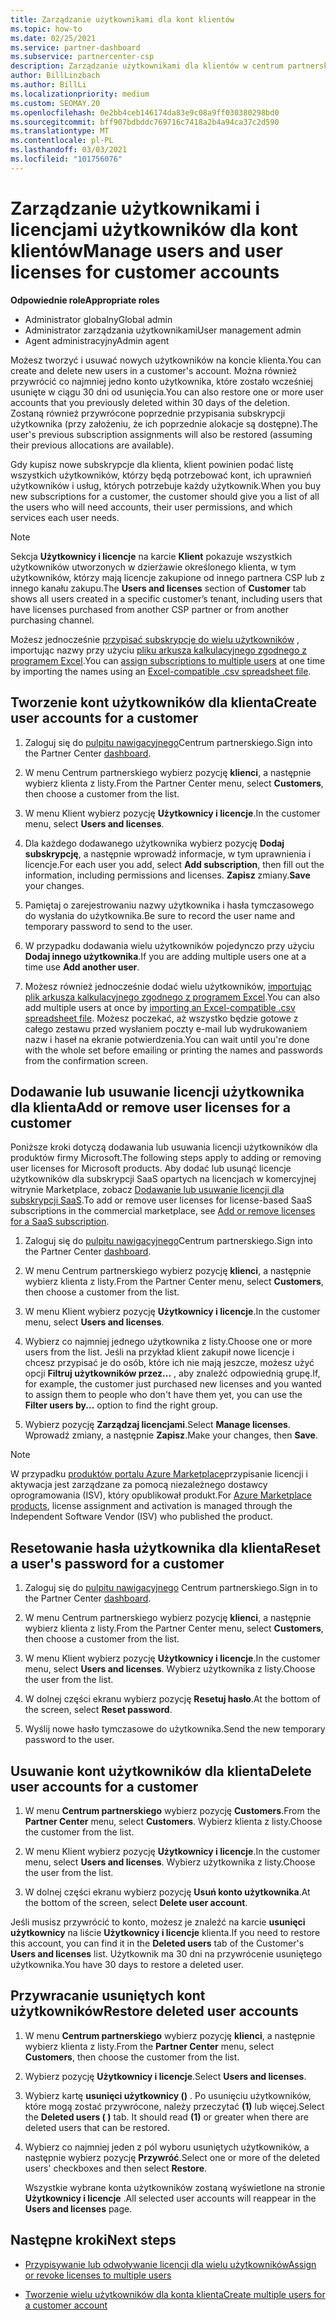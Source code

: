 ```yaml
---
title: Zarządzanie użytkownikami dla kont klientów
ms.topic: how-to
ms.date: 02/25/2021
ms.service: partner-dashboard
ms.subservice: partnercenter-csp
description: Zarządzanie użytkownikami dla klientów w centrum partnerskim — tworzenie kont użytkowników, Dodawanie lub usuwanie licencji użytkowników, resetowanie haseł oraz usuwanie lub przywracanie kont użytkowników.
author: BillLinzbach
ms.author: BillLi
ms.localizationpriority: medium
ms.custom: SEOMAY.20
ms.openlocfilehash: 0e2bb4ceb146174da83e9c08a9ff030380298bd0
ms.sourcegitcommit: bff907bdbddc769716c7418a2b4a94ca37c2d590
ms.translationtype: MT
ms.contentlocale: pl-PL
ms.lasthandoff: 03/03/2021
ms.locfileid: "101756076"
---
```

# <a name="manage-users-and-user-licenses-for-customer-accounts"></a><span data-ttu-id="eecd8-103">Zarządzanie użytkownikami i licencjami użytkowników dla kont klientów</span><span class="sxs-lookup"><span data-stu-id="eecd8-103">Manage users and user licenses for customer accounts</span></span> 

<span data-ttu-id="eecd8-104">**Odpowiednie role**</span><span class="sxs-lookup"><span data-stu-id="eecd8-104">**Appropriate roles**</span></span>

- <span data-ttu-id="eecd8-105">Administrator globalny</span><span class="sxs-lookup"><span data-stu-id="eecd8-105">Global admin</span></span>
- <span data-ttu-id="eecd8-106">Administrator zarządzania użytkownikami</span><span class="sxs-lookup"><span data-stu-id="eecd8-106">User management admin</span></span>
- <span data-ttu-id="eecd8-107">Agent administracyjny</span><span class="sxs-lookup"><span data-stu-id="eecd8-107">Admin agent</span></span>


<span data-ttu-id="eecd8-108">Możesz tworzyć i usuwać nowych użytkowników na koncie klienta.</span><span class="sxs-lookup"><span data-stu-id="eecd8-108">You can create and delete new users in a customer's account.</span></span> <span data-ttu-id="eecd8-109">Można również przywrócić co najmniej jedno konto użytkownika, które zostało wcześniej usunięte w ciągu 30 dni od usunięcia.</span><span class="sxs-lookup"><span data-stu-id="eecd8-109">You can also restore one or more user accounts that you previously deleted within 30 days of the deletion.</span></span> <span data-ttu-id="eecd8-110">Zostaną również przywrócone poprzednie przypisania subskrypcji użytkownika (przy założeniu, że ich poprzednie alokacje są dostępne).</span><span class="sxs-lookup"><span data-stu-id="eecd8-110">The user's previous subscription assignments will also be restored (assuming their previous allocations are available).</span></span>

<span data-ttu-id="eecd8-111">Gdy kupisz nowe subskrypcje dla klienta, klient powinien podać listę wszystkich użytkowników, którzy będą potrzebować kont, ich uprawnień użytkowników i usług, których potrzebuje każdy użytkownik.</span><span class="sxs-lookup"><span data-stu-id="eecd8-111">When you buy new subscriptions for a customer, the customer should give you a list of all the users who will need accounts, their user permissions, and which services each user needs.</span></span>  

>[!NOTE]
><span data-ttu-id="eecd8-112">Sekcja **Użytkownicy i licencje** na karcie **Klient** pokazuje wszystkich użytkowników utworzonych w dzierżawie określonego klienta, w tym użytkowników, którzy mają licencje zakupione od innego partnera CSP lub z innego kanału zakupu.</span><span class="sxs-lookup"><span data-stu-id="eecd8-112">The **Users and licenses** section of **Customer** tab shows all users created in a specific customer’s tenant, including users that have licenses purchased from another CSP partner or from another purchasing channel.</span></span>

<span data-ttu-id="eecd8-113">Możesz jednocześnie [przypisać subskrypcje do wielu użytkowników](bulk-license-provisioning-for-multiple-users.md) , importując nazwy przy użyciu [pliku arkusza kalkulacyjnego zgodnego z programem Excel](adding-multiple-users-to-a-customer-account.md).</span><span class="sxs-lookup"><span data-stu-id="eecd8-113">You can [assign subscriptions to multiple users](bulk-license-provisioning-for-multiple-users.md) at one time by importing the names using an [Excel-compatible .csv spreadsheet file](adding-multiple-users-to-a-customer-account.md).</span></span>

<a href="" id="createuseraccounts"></a>

## <a name="create-user-accounts-for-a-customer"></a><span data-ttu-id="eecd8-114">Tworzenie kont użytkowników dla klienta</span><span class="sxs-lookup"><span data-stu-id="eecd8-114">Create user accounts for a customer</span></span>

1. <span data-ttu-id="eecd8-115">Zaloguj się do [pulpitu nawigacyjnego](https://partner.microsoft.com/dashboard)Centrum partnerskiego.</span><span class="sxs-lookup"><span data-stu-id="eecd8-115">Sign into the Partner Center [dashboard](https://partner.microsoft.com/dashboard).</span></span>

2. <span data-ttu-id="eecd8-116">W menu Centrum partnerskiego wybierz pozycję **klienci**, a następnie wybierz klienta z listy.</span><span class="sxs-lookup"><span data-stu-id="eecd8-116">From the Partner Center menu, select **Customers**, then choose a customer from the list.</span></span>

3. <span data-ttu-id="eecd8-117">W menu Klient wybierz pozycję **Użytkownicy i licencje**.</span><span class="sxs-lookup"><span data-stu-id="eecd8-117">In the customer menu, select **Users and licenses**.</span></span>

4. <span data-ttu-id="eecd8-118">Dla każdego dodawanego użytkownika wybierz pozycję **Dodaj subskrypcję**, a następnie wprowadź informacje, w tym uprawnienia i licencje.</span><span class="sxs-lookup"><span data-stu-id="eecd8-118">For each user you add, select **Add subscription**, then fill out the information, including permissions and licenses.</span></span> <span data-ttu-id="eecd8-119">**Zapisz** zmiany.</span><span class="sxs-lookup"><span data-stu-id="eecd8-119">**Save** your changes.</span></span>

5. <span data-ttu-id="eecd8-120">Pamiętaj o zarejestrowaniu nazwy użytkownika i hasła tymczasowego do wysłania do użytkownika.</span><span class="sxs-lookup"><span data-stu-id="eecd8-120">Be sure to record the user name and temporary password to send to the user.</span></span>

6. <span data-ttu-id="eecd8-121">W przypadku dodawania wielu użytkowników pojedynczo przy użyciu **Dodaj innego użytkownika**.</span><span class="sxs-lookup"><span data-stu-id="eecd8-121">If you are adding multiple users one at a time use **Add another user**.</span></span>

7. <span data-ttu-id="eecd8-122">Możesz również jednocześnie dodać wielu użytkowników, [importując plik arkusza kalkulacyjnego zgodnego z programem Excel](adding-multiple-users-to-a-customer-account.md).</span><span class="sxs-lookup"><span data-stu-id="eecd8-122">You can also add multiple users at once by [importing an Excel-compatible .csv spreadsheet file](adding-multiple-users-to-a-customer-account.md).</span></span> <span data-ttu-id="eecd8-123">Możesz poczekać, aż wszystko będzie gotowe z całego zestawu przed wysłaniem poczty e-mail lub wydrukowaniem nazw i haseł na ekranie potwierdzenia.</span><span class="sxs-lookup"><span data-stu-id="eecd8-123">You can wait until you're done with the whole set before emailing or printing the names and passwords from the confirmation screen.</span></span>

<a href="" id="userlicensing"></a>

## <a name="add-or-remove-user-licenses-for-a-customer"></a><span data-ttu-id="eecd8-124">Dodawanie lub usuwanie licencji użytkownika dla klienta</span><span class="sxs-lookup"><span data-stu-id="eecd8-124">Add or remove user licenses for a customer</span></span>

<span data-ttu-id="eecd8-125">Poniższe kroki dotyczą dodawania lub usuwania licencji użytkowników dla produktów firmy Microsoft.</span><span class="sxs-lookup"><span data-stu-id="eecd8-125">The following steps apply to adding or removing user licenses for Microsoft products.</span></span> <span data-ttu-id="eecd8-126">Aby dodać lub usunąć licencje użytkowników dla subskrypcji SaaS opartych na licencjach w komercyjnej witrynie Marketplace, zobacz [Dodawanie lub usuwanie licencji dla subskrypcji SaaS](csp-commercial-marketplace-manage.md#add-or-remove-licenses-for-a-saas-subscription).</span><span class="sxs-lookup"><span data-stu-id="eecd8-126">To add or remove user licenses for license-based SaaS subscriptions in the commercial marketplace, see [Add or remove licenses for a SaaS subscription](csp-commercial-marketplace-manage.md#add-or-remove-licenses-for-a-saas-subscription).</span></span>

1. <span data-ttu-id="eecd8-127">Zaloguj się do [pulpitu nawigacyjnego](https://partner.microsoft.com/dashboard)Centrum partnerskiego.</span><span class="sxs-lookup"><span data-stu-id="eecd8-127">Sign into the Partner Center [dashboard](https://partner.microsoft.com/dashboard).</span></span>

2. <span data-ttu-id="eecd8-128">W menu Centrum partnerskiego wybierz pozycję **klienci**, a następnie wybierz klienta z listy.</span><span class="sxs-lookup"><span data-stu-id="eecd8-128">From the Partner Center menu, select **Customers**, then choose a customer from the list.</span></span>

3. <span data-ttu-id="eecd8-129">W menu Klient wybierz pozycję **Użytkownicy i licencje**.</span><span class="sxs-lookup"><span data-stu-id="eecd8-129">In the customer menu, select **Users and licenses**.</span></span>

4. <span data-ttu-id="eecd8-130">Wybierz co najmniej jednego użytkownika z listy.</span><span class="sxs-lookup"><span data-stu-id="eecd8-130">Choose one or more users from the list.</span></span> <span data-ttu-id="eecd8-131">Jeśli na przykład klient zakupił nowe licencje i chcesz przypisać je do osób, które ich nie mają jeszcze, możesz użyć opcji **Filtruj użytkowników przez...** , aby znaleźć odpowiednią grupę.</span><span class="sxs-lookup"><span data-stu-id="eecd8-131">If, for example, the customer just purchased new licenses and you wanted to assign them to people who don't have them yet, you can use the **Filter users by...** option to find the right group.</span></span>

5. <span data-ttu-id="eecd8-132">Wybierz pozycję **Zarządzaj licencjami**.</span><span class="sxs-lookup"><span data-stu-id="eecd8-132">Select **Manage licenses**.</span></span> <span data-ttu-id="eecd8-133">Wprowadź zmiany, a następnie **Zapisz**.</span><span class="sxs-lookup"><span data-stu-id="eecd8-133">Make your changes, then **Save**.</span></span>

> [!NOTE]
> <span data-ttu-id="eecd8-134">W przypadku [produktów portalu Azure Marketplace](csp-commercial-marketplace-manage.md#assign-licenses-and-activate-a-subscription-on-behalf-of-a-customer)przypisanie licencji i aktywacja jest zarządzane za pomocą niezależnego dostawcy oprogramowania (ISV), który opublikował produkt.</span><span class="sxs-lookup"><span data-stu-id="eecd8-134">For [Azure Marketplace products](csp-commercial-marketplace-manage.md#assign-licenses-and-activate-a-subscription-on-behalf-of-a-customer), license assignment and activation is managed through the Independent Software Vendor (ISV) who published the product.</span></span>

<a href="" id="resetpassword"></a>

## <a name="reset-a-users-password-for-a-customer"></a><span data-ttu-id="eecd8-135">Resetowanie hasła użytkownika dla klienta</span><span class="sxs-lookup"><span data-stu-id="eecd8-135">Reset a user's password for a customer</span></span>

1. <span data-ttu-id="eecd8-136">Zaloguj się do [pulpitu nawigacyjnego](https://partner.microsoft.com/dashboard) Centrum partnerskiego.</span><span class="sxs-lookup"><span data-stu-id="eecd8-136">Sign in to the Partner Center [dashboard](https://partner.microsoft.com/dashboard).</span></span>

2. <span data-ttu-id="eecd8-137">W menu Centrum partnerskiego wybierz pozycję **klienci**, a następnie wybierz klienta z listy.</span><span class="sxs-lookup"><span data-stu-id="eecd8-137">From the Partner Center menu, select **Customers**, then choose a customer from the list.</span></span>

3. <span data-ttu-id="eecd8-138">W menu Klient wybierz pozycję **Użytkownicy i licencje**.</span><span class="sxs-lookup"><span data-stu-id="eecd8-138">In the customer menu, select **Users and licenses**.</span></span> <span data-ttu-id="eecd8-139">Wybierz użytkownika z listy.</span><span class="sxs-lookup"><span data-stu-id="eecd8-139">Choose the user from the list.</span></span>

4. <span data-ttu-id="eecd8-140">W dolnej części ekranu wybierz pozycję **Resetuj hasło**.</span><span class="sxs-lookup"><span data-stu-id="eecd8-140">At the bottom of the screen, select **Reset password**.</span></span> 

5. <span data-ttu-id="eecd8-141">Wyślij nowe hasło tymczasowe do użytkownika.</span><span class="sxs-lookup"><span data-stu-id="eecd8-141">Send the new temporary password to the user.</span></span>

<a href="" id="deleteuseraccounts"></a>

## <a name="delete-user-accounts-for-a-customer"></a><span data-ttu-id="eecd8-142">Usuwanie kont użytkowników dla klienta</span><span class="sxs-lookup"><span data-stu-id="eecd8-142">Delete user accounts for a customer</span></span>

1. <span data-ttu-id="eecd8-143">W menu **Centrum partnerskiego** wybierz pozycję **Customers**.</span><span class="sxs-lookup"><span data-stu-id="eecd8-143">From the **Partner Center** menu, select **Customers**.</span></span> <span data-ttu-id="eecd8-144">Wybierz klienta z listy.</span><span class="sxs-lookup"><span data-stu-id="eecd8-144">Choose the customer from the list.</span></span>

2. <span data-ttu-id="eecd8-145">W menu Klient wybierz pozycję **Użytkownicy i licencje**.</span><span class="sxs-lookup"><span data-stu-id="eecd8-145">In the customer menu, select **Users and licenses**.</span></span> <span data-ttu-id="eecd8-146">Wybierz użytkownika z listy.</span><span class="sxs-lookup"><span data-stu-id="eecd8-146">Choose the user from the list.</span></span>

3. <span data-ttu-id="eecd8-147">W dolnej części ekranu wybierz pozycję **Usuń konto użytkownika**.</span><span class="sxs-lookup"><span data-stu-id="eecd8-147">At the bottom of the screen, select **Delete user account**.</span></span>

<span data-ttu-id="eecd8-148">Jeśli musisz przywrócić to konto, możesz je znaleźć na karcie **usunięci użytkownicy** na liście **Użytkownicy i licencje** klienta.</span><span class="sxs-lookup"><span data-stu-id="eecd8-148">If you need to restore this account, you can find it in the **Deleted users** tab of the Customer's **Users and licenses** list.</span></span> <span data-ttu-id="eecd8-149">Użytkownik ma 30 dni na przywrócenie usuniętego użytkownika.</span><span class="sxs-lookup"><span data-stu-id="eecd8-149">You have 30 days to restore a deleted user.</span></span>

<a href="" id="restoreuseraccounts"></a>

## <a name="restore-deleted-user-accounts"></a><span data-ttu-id="eecd8-150">Przywracanie usuniętych kont użytkowników</span><span class="sxs-lookup"><span data-stu-id="eecd8-150">Restore deleted user accounts</span></span>

1. <span data-ttu-id="eecd8-151">W menu **Centrum partnerskiego** wybierz pozycję **klienci**, a następnie wybierz klienta z listy.</span><span class="sxs-lookup"><span data-stu-id="eecd8-151">From the **Partner Center** menu, select **Customers**, then choose the customer from the list.</span></span>

2. <span data-ttu-id="eecd8-152">Wybierz pozycję **Użytkownicy i licencje**.</span><span class="sxs-lookup"><span data-stu-id="eecd8-152">Select **Users and licenses**.</span></span>

3. <span data-ttu-id="eecd8-153">Wybierz kartę **usunięci użytkownicy ()** . Po usunięciu użytkowników, które mogą zostać przywrócone, należy przeczytać **(1)** lub więcej.</span><span class="sxs-lookup"><span data-stu-id="eecd8-153">Select the **Deleted users ( )** tab. It should read **(1)** or greater when there are deleted users that can be restored.</span></span>

4. <span data-ttu-id="eecd8-154">Wybierz co najmniej jeden z pól wyboru usuniętych użytkowników, a następnie wybierz pozycję **Przywróć**.</span><span class="sxs-lookup"><span data-stu-id="eecd8-154">Select one or more of the deleted users' checkboxes and then select **Restore**.</span></span>

    <span data-ttu-id="eecd8-155">Wszystkie wybrane konta użytkowników zostaną wyświetlone na stronie **Użytkownicy i licencje** .</span><span class="sxs-lookup"><span data-stu-id="eecd8-155">All selected user accounts will reappear in the **Users and licenses** page.</span></span>

## <a name="next-steps"></a><span data-ttu-id="eecd8-156">Następne kroki</span><span class="sxs-lookup"><span data-stu-id="eecd8-156">Next steps</span></span>

- [<span data-ttu-id="eecd8-157">Przypisywanie lub odwoływanie licencji dla wielu użytkowników</span><span class="sxs-lookup"><span data-stu-id="eecd8-157">Assign or revoke licenses to multiple users</span></span>](bulk-license-provisioning-for-multiple-users.md)

- [<span data-ttu-id="eecd8-158">Tworzenie wielu użytkowników dla konta klienta</span><span class="sxs-lookup"><span data-stu-id="eecd8-158">Create multiple users for a customer account</span></span>](adding-multiple-users-to-a-customer-account.md)